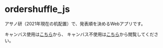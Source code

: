 # ordershuffle_js

アサノ研（2021年現在の机配置）で、発表順を決めるWebアプリです。

キャンバス使用は[こちら](https://asano-lab.github.io/ordershuffle_js/use_canvas.html)から、
キャンバス不使用は[こちら](https://asano-lab.github.io/ordershuffle_js/no_canvas.html)から閲覧してください。
